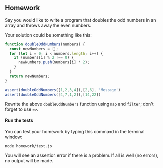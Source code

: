 ## Homework

Say you would like to write a program that doubles the odd numbers in an array and throws away the even numbers.

Your solution could be something like this:

```js
function doubleOddNumbers(numbers) {
  const newNumbers = [];
  for (let i = 0; i < numbers.length; i++) {
    if (numbers[i] % 2 !== 0) {
      newNumbers.push(numbers[i] * 2);
    }
  }
  return newNumbers;
}

assert(doubleOddNumbers([1,2,3,4]),[2,6], 'Message')
assert(doubleOddNumbers([4,7,1,2]),[14,22])	
```

Rewrite the above `doubleOddNumbers` function using `map` and `filter`; don't forget to use `=>`.

#### Run the tests

You can test your homework by typing this command in the terminal window:

```
node homework/test.js
```

You will see an assertion error if there is a problem.
If all is well (no errors), no output will be made.
